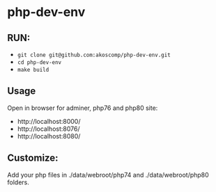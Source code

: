 # php-dev-env

## RUN:
* `git clone git@github.com:akoscomp/php-dev-env.git`
* `cd php-dev-env`
* `make build`

## Usage
Open in browser for adminer, php76 and php80 site:
* http://localhost:8000/
* http://localhost:8076/
* http://localhost:8080/

## Customize:
Add your php files in ./data/webroot/php74 and ./data/webroot/php80 folders.


